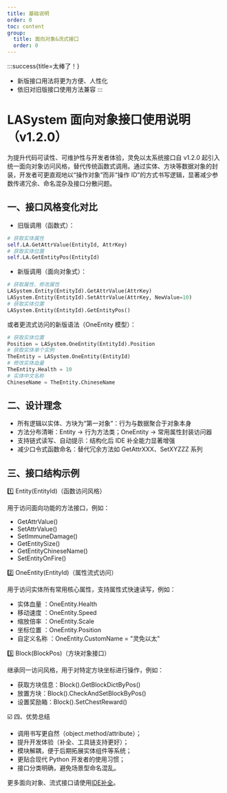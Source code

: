 ```yaml
---
title: 基础说明
order: 0
toc: content
group:
  title: 面向对象&流式接口
  order: 0
---
```


:::success{title=太棒了！}
- 新版接口用法将更为方便、人性化
- 依旧对旧版接口使用方法兼容
:::

# LASystem 面向对象接口使用说明（v1.2.0）

为提升代码可读性、可维护性与开发者体验，灵免以太系统接口自 v1.2.0 起引入统一面向对象访问风格，替代传统函数式调用。通过实体、方块等数据对象的封装，开发者可更直观地以“操作对象”而非“操作 ID”的方式书写逻辑，显著减少参数传递冗余、命名混杂及接口分散问题。

## 一、接口风格变化对比

- 旧版调用（函数式）：
```python
# 获取实体属性
self.LA.GetAttrValue(EntityId, AttrKey)
# 获取实体位置
self.LA.GetEntityPos(EntityId)
```

- 新版调用（面向对象式）：
```python
# 获取属性、修改属性
LASystem.Entity(EntityId).GetAttrValue(AttrKey)
LASystem.Entity(EntityId).SetAttrValue(AttrKey, NewValue=10)
# 获取实体位置
LASystem.Entity(EntityId).GetEntityPos()
```

或者更流式访问的新版语法（OneEntity 模型）：
```python
# 获取实体位置
Position = LASystem.OneEntity(EntityId).Position
# 获取实体单个实例
TheEntity = LASystem.OneEntity(EntityId)
# 修改实体血量
TheEntity.Health = 10
# 实体中文名称
ChineseName = TheEntity.ChineseName
```

## 二、设计理念

- 所有逻辑以实体、方块为“第一对象”：行为与数据聚合于对象本身
- 方法分布清晰：Entity → 行为方法类；OneEntity → 常用属性封装访问器
- 支持链式读写、自动提示：结构化后 IDE 补全能力显著增强
- 减少口令式函数命名：替代冗余方法如 GetAttrXXX、SetXYZZZ 系列

## 三、接口结构示例

1️⃣ Entity(EntityId)（函数访问风格）

用于访问面向功能的方法接口，例如：

- GetAttrValue()
- SetAttrValue()
- SetImmuneDamage()
- GetEntitySize()
- GetEntityChineseName()
- SetEntityOnFire()

2️⃣ OneEntity(EntityId)（属性流式访问）

用于访问实体所有常用核心属性，支持属性式快速读写，例如：

- 实体血量 ：OneEntity.Health
- 移动速度 ：OneEntity.Speed
- 缩放倍率 ：OneEntity.Scale
- 坐标位置 ：OneEntity.Position
- 自定义名称 ：OneEntity.CustomName = "灵免以太"

3️⃣ Block(BlockPos)（方块对象接口）

继承同一访问风格，用于对特定方块坐标进行操作，例如：

- 获取方块信息：Block().GetBlockDictByPos()
- 放置方块：Block().CheckAndSetBlockByPos()
- 设置奖励箱：Block().SetChestReward()

☑️ 四、优势总结

- 调用书写更自然（object.method/attribute）；
- 提升开发体验（补全、工具链支持更好）；
- 模块解耦，便于后期拓展实体组件等系统；
- 更贴合现代 Python 开发者的使用习惯；
- 接口分类明确，避免场景型命名混乱。


更多面向对象、流式接口请使用[IDE补全](http://1.94.129.175:8001/static/LingmienAether.zip)。